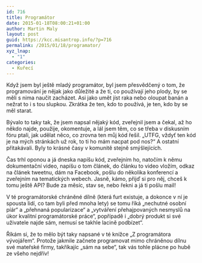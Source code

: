 ```yaml
---
id: 716
title: Programátor
date: 2015-01-18T08:00:21+01:00
author: Martin Maly
layout: post
guid: https://kcc.misantrop.info/?p=716
permalink: /2015/01/18/programator/
xyz_lnap:
  - "1"
categories:
  - Kuřecí
---
```

Když jsem byl ještě mladý programátor, byl jsem přesvědčený o tom, že programování je nějak jako důležité a že ti, co používají jeho plody, by se měli s nima naučit zacházet. Asi jako umět jíst raka nebo oloupat banán a nežrat to i s tou slupkou. Zkrátka že ten, kdo to používá, je ten, kdo by se měl starat.

Bývalo to taky tak, že jsem napsal nějaký kód, zveřejnil jsem a čekal, až ho někdo najde, použije, okomentuje, a lál jsem těm, co se třeba v diskusním fóru ptali, jak udělat něco, co zrovna ten můj kód řešil. &#8222;UTFG, vždyť ten kód je na mých stránkách už rok, to ti ho mám nacpat pod nos?&#8220; A ostatní přitakávali. Byly to krásné časy v komunitě stejně smýšlejících.

Čas trhl oponou a já dneska napíšu kód, zveřejním ho, natočím k němu dokumentační video, napíšu o tom článek, do článku to video vložím, odkaz na článek tweetnu, dám na Facebook, pošlu do několika konferencí a zveřejním na tematických webech. Jasně, kámo, přijď si pro něj, chceš k tomu ještě API? Bude za měsíc, stav se, nebo řekni a já ti pošlu mail!

V té programátorské chráněné dílně (která furt existuje, a dokonce v ní je spousta lidí, co tam byli před mnoha lety) se tomu říká &#8222;nechutné osobní píár&#8220; a &#8222;přehnaná popularizace&#8220; a &#8222;vytváření přehajpovaných nesmyslů na úkor kvalitní programátorské práce&#8220;, popřípadě i &#8222;dobrý produkt si své uživatele najde sám, nemusí se takhle lacině podbízet&#8220;.

Říkám si, že to mělo být taky napsané v té knížce &#8222;Z programátora vývojářem&#8220;. Protože jakmile začnete programovat mimo chráněnou dílnu své mateřské firmy, takříkajíc &#8222;sám na sebe&#8220;, tak vás tohle plácne po hubě ze všeho nejdřív!